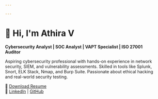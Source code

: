 ```yaml
---

---
```


# 👋 Hi, I'm **Athira V**

**Cybersecurity Analyst | SOC Analyst | VAPT Specialist | ISO 27001 Auditor**

Aspiring cybersecurity professional with hands-on experience in network security, SIEM, and vulnerability assessments.
Skilled in tools like Splunk, Snort, ELK Stack, Nmap, and Burp Suite. Passionate about ethical hacking and real-world security testing.

📄 [Download Resume](assets/resume.pdf)  
🔗 [LinkedIn](https://linkedin.com/in/athira-vellali) | [GitHub](https://github.com/athiravellali)
